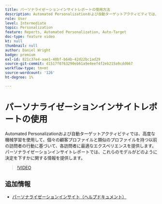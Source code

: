```yaml
---
title: パーソナライゼーションインサイトレポートの使用方法
description: Automated Personalizationおよび自動ターゲットアクティビティでは、高度な機械学習を使用して、個々の顧客プロファイルと類似のプロファイルを持つ以前の訪問者の行動に基づいて、各訪問者に最適なエクスペリエンスを提供します。 パーソナライゼーションインサイトレポートでは、これらのモデルがどのように決定を下すかに関する情報を提供します。
role: User
level: Intermediate
topic: Personalization
feature: Reports, Automated Personalization, Auto-Target
doc-type: feature video
kt: null
thumbnail: null
author: Daniel Wright
badge: premium
exl-id: 821c37e4-aae1-40bf-b64b-42d22bc1ad29
source-git-commit: d1517f0763290eb61a9e4eef4f2eb215a9cdd667
workflow-type: tm+mt
source-wordcount: '126'
ht-degree: 1%

---
```


# パーソナライゼーションインサイトレポートの使用

Automated Personalizationおよび自動ターゲットアクティビティでは、高度な機械学習を使用して、個々の顧客プロファイルと類似のプロファイルを持つ以前の訪問者の行動に基づいて、各訪問者に最適なエクスペリエンスを提供します。 パーソナライゼーションインサイトレポートでは、これらのモデルがどのように決定を下すかに関する情報を提供します。

>[!VIDEO](https://video.tv.adobe.com/v/25601/?quality=12)

## 追加情報

* [パーソナライゼーションインサイト（ヘルプドキュメント）](https://experienceleague.adobe.com/docs/target/using/reports/insights/personalization-insights-reports.html?lang=en)
